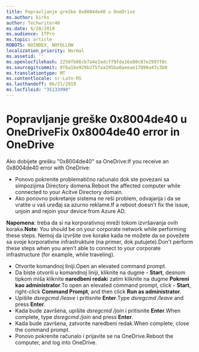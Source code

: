 ```yaml
---
title: Popravljanje greške 0x8004de40 u OneDrive
ms.author: kirks
author: Techwriter40
ms.date: 6/20/2019
ms.audience: ITPro
ms.topic: article
ROBOTS: NOINDEX, NOFOLLOW
localization_priority: Normal
ms.assetid: ''
ms.openlocfilehash: 2256fb66cb7a4e2adcff9fda16a80c87e2997f0c
ms.sourcegitcommit: 8f6a1be929b275faa295ba8aeeae17898a47c3b0
ms.translationtype: MT
ms.contentlocale: sr-Latn-RS
ms.lasthandoff: 06/21/2019
ms.locfileid: "35133990"
---
```

# <a name="fix-0x8004de40-error-in-onedrive"></a><span data-ttu-id="e338b-102">Popravljanje greške 0x8004de40 u OneDrive</span><span class="sxs-lookup"><span data-stu-id="e338b-102">Fix 0x8004de40 error in OneDrive</span></span>

<span data-ttu-id="e338b-103">Ako dobijete grešku "0x8004de40" sa OneDrive:</span><span class="sxs-lookup"><span data-stu-id="e338b-103">If you receive an 0x8004de40 error with OneDrive:</span></span>

- <span data-ttu-id="e338b-104">Ponovo pokrenite problematično računalo dok ste povezani sa simpozijima Directory domena.</span><span class="sxs-lookup"><span data-stu-id="e338b-104">Reboot the affected computer while connected to your Acitve Directory domain.</span></span>
- <span data-ttu-id="e338b-105">Ako ponovno pokretanje sistema ne reši problem, odvajanja i da se vratite u vaš uređaj sa azurno reklame.</span><span class="sxs-lookup"><span data-stu-id="e338b-105">If a reboot doesn't fix the issue, unjoin and rejoin your device from Azure AD.</span></span> 

<span data-ttu-id="e338b-106">**Napomena**: treba da si na korporativnoj mreži tokom izvršavanja ovih koraka.</span><span class="sxs-lookup"><span data-stu-id="e338b-106">**Note**: You should be on your corporate network while performing these steps.</span></span> <span data-ttu-id="e338b-107">Nemoj da izvršite ove korake kada ne možete da se povežete sa svoje korporativne infrastrukture (na primer, dok putujete).</span><span class="sxs-lookup"><span data-stu-id="e338b-107">Don't perform these steps when you aren't able to connect to your corporate infrastructure (for example, while traveling).</span></span> 

- <span data-ttu-id="e338b-108">Otvorite komandnoj liniji.</span><span class="sxs-lookup"><span data-stu-id="e338b-108">Open an elevated command prompt.</span></span> 
- <span data-ttu-id="e338b-109">Da biste otvorili u komandnoj liniji, kliknite na dugme - **Start**, desnom tipkom miša kliknite **naredbeni redak**i zatim kliknite na dugme **Pokreni kao administrator**.</span><span class="sxs-lookup"><span data-stu-id="e338b-109">To open an elevated command prompt, click - **Start**, right-click **Command Prompt**, and then click **Run as administrator**.</span></span>
- <span data-ttu-id="e338b-110">Upišite *dsregcmd /leave* i pritisnite **Enter**.</span><span class="sxs-lookup"><span data-stu-id="e338b-110">Type *dsregcmd /leave* and press **Enter**.</span></span>
- <span data-ttu-id="e338b-111">Kada bude završena, upišite *dsregcmd /join* i pritisnite **Enter**.</span><span class="sxs-lookup"><span data-stu-id="e338b-111">When complete, type *dsregcmd /join* and press **Enter**.</span></span>
- <span data-ttu-id="e338b-112">Kada bude završena, zatvorite naredbeni redak.</span><span class="sxs-lookup"><span data-stu-id="e338b-112">When complete, close the command prompt.</span></span>
- <span data-ttu-id="e338b-113">Ponovo pokrenite računalo i prijavite se na OneDrive.</span><span class="sxs-lookup"><span data-stu-id="e338b-113">Reboot the computer, and log into OneDrive.</span></span>